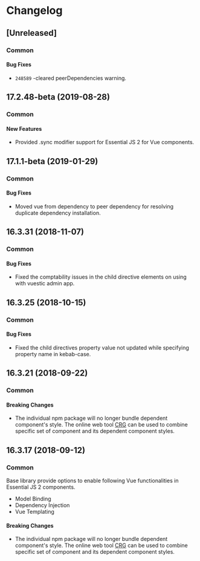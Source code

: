 # Changelog

## [Unreleased]

### Common

#### Bug Fixes

- `248589` -cleared peerDependencies warning. 

## 17.2.48-beta (2019-08-28)

### Common

#### New Features

- Provided .sync modifier support for Essential JS 2 for Vue components.

## 17.1.1-beta (2019-01-29)

### Common

#### Bug Fixes

- Moved vue from dependency to peer dependency for resolving duplicate dependency installation.

## 16.3.31 (2018-11-07)

### Common

#### Bug Fixes

- Fixed the comptability issues in the child directive elements on using with vuestic admin app.

## 16.3.25 (2018-10-15)

### Common

#### Bug Fixes

- Fixed the child directives property value not updated while specifying property name in kebab-case.

## 16.3.21 (2018-09-22)

### Common

#### Breaking Changes

- The individual npm package will no longer bundle dependent component's style. The online web tool [CRG](https://crg.syncfusion.com/) can be used to combine specific set of component and its dependent component styles.

## 16.3.17 (2018-09-12)

### Common

Base library provide options to enable following Vue functionalities in Essential JS 2 components.

- Model Binding
- Dependency Injection
- Vue Templating

#### Breaking Changes

- The individual npm package will no longer bundle dependent component's style. The online web tool [CRG](https://crg.syncfusion.com/) can be used to combine specific set of component and its dependent component styles.


